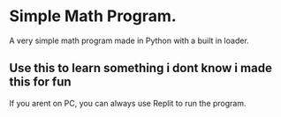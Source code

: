 # Simple Math Program.
A very simple math program made in Python with a built in loader.

Use this to learn something i dont know i made this for fun
---
If you arent on PC, you can always use Replit to run the program.
